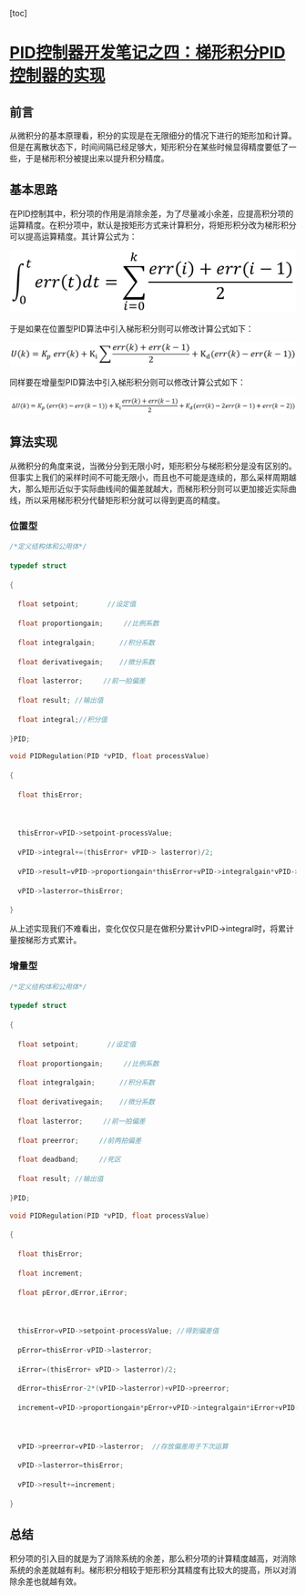 [toc]

# [PID控制器开发笔记之四：梯形积分PID控制器的实现](https://www.cnblogs.com/foxclever/p/9031556.html)

## 前言

从微积分的基本原理看，积分的实现是在无限细分的情况下进行的矩形加和计算。但是在离散状态下，时间间隔已经足够大，矩形积分在某些时候显得精度要低了一些，于是梯形积分被提出来以提升积分精度。

## 基本思路

在PID控制其中，积分项的作用是消除余差，为了尽量减小余差，应提高积分项的运算精度。在积分项中，默认是按矩形方式来计算积分，将矩形积分改为梯形积分可以提高运算精度。其计算公式为：

![img](梯形积分PID_assets/564295-20180513112030001-1959553383.png)

于是如果在位置型PID算法中引入梯形积分则可以修改计算公式如下：

![img](梯形积分PID_assets/564295-20180513112038866-1534384623.png)

同样要在增量型PID算法中引入梯形积分则可以修改计算公式如下：

![img](梯形积分PID_assets/564295-20180513112047225-232926171.png)

## 算法实现

从微积分的角度来说，当微分分到无限小时，矩形积分与梯形积分是没有区别的。但事实上我们的采样时间不可能无限小，而且也不可能是连续的，那么采样周期越大，那么矩形近似于实际曲线间的偏差就越大，而梯形积分则可以更加接近实际曲线，所以采用梯形积分代替矩形积分就可以得到更高的精度。

### 位置型

```c
/*定义结构体和公用体*/

typedef struct

{

  float setpoint;       //设定值

  float proportiongain;     //比例系数

  float integralgain;      //积分系数

  float derivativegain;    //微分系数

  float lasterror;     //前一拍偏差

  float result; //输出值

  float integral;//积分值

}PID;
```

```c
void PIDRegulation(PID *vPID, float processValue)

{

  float thisError;



  thisError=vPID->setpoint-processValue;

  vPID->integral+=(thisError+ vPID-> lasterror)/2;

  vPID->result=vPID->proportiongain*thisError+vPID->integralgain*vPID->integral+vPID->derivativegain*(thisError-vPID->lasterror);

  vPID->lasterror=thisError;

}
```

从上述实现我们不难看出，变化仅仅只是在做积分累计vPID->integral时，将累计量按梯形方式累计。

### 增量型

```c
/*定义结构体和公用体*/

typedef struct

{

  float setpoint;       //设定值

  float proportiongain;     //比例系数

  float integralgain;      //积分系数

  float derivativegain;    //微分系数

  float lasterror;     //前一拍偏差

  float preerror;     //前两拍偏差

  float deadband;     //死区

  float result; //输出值

}PID;
```

```c
void PIDRegulation(PID *vPID, float processValue)

{

  float thisError;

  float increment;

  float pError,dError,iError;



  thisError=vPID->setpoint-processValue; //得到偏差值

  pError=thisError-vPID->lasterror;

  iError=(thisError+ vPID-> lasterror)/2;

  dError=thisError-2*(vPID->lasterror)+vPID->preerror;

  increment=vPID->proportiongain*pError+vPID->integralgain*iError+vPID->derivativegain*dError;   //增量计算



  vPID->preerror=vPID->lasterror;  //存放偏差用于下次运算

  vPID->lasterror=thisError;

  vPID->result+=increment;

}
```

## 总结

积分项的引入目的就是为了消除系统的余差，那么积分项的计算精度越高，对消除系统的余差就越有利。梯形积分相较于矩形积分其精度有比较大的提高，所以对消除余差也就越有效。